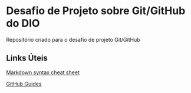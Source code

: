 # Desafio de Projeto sobre Git/GitHub do DIO
Repositório criado para o desafio de projeto Git/GitHub

## Links Úteis

[Markdown syntax cheat sheet](https://www.markdownguide.org/cheat-sheet/)

[GitHub Guides](https://github.com/git-guides)

